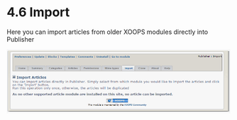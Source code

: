 # 4.6 Import

Here you can import articles from older XOOPS modules directly into Publisher

![](../.gitbook/assets/import1.png)

